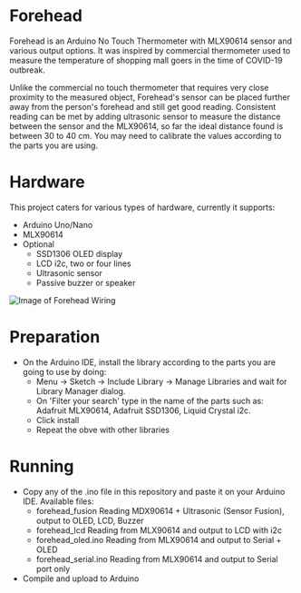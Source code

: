 # Forehead
Forehead is an Arduino No Touch Thermometer with MLX90614 sensor and various output options.
It was inspired by commercial thermometer used to measure the temperature of shopping mall goers in the time of COVID-19 outbreak.

Unlike the commercial no touch thermometer that requires very close proximity to the measured object, Forehead's sensor can be placed further away from the person's forehead and still get good reading. Consistent reading can be met by adding ultrasonic sensor to measure the distance between the sensor and the MLX90614, so far the ideal distance found is between 30 to 40 cm. You may need to calibrate the values according to the parts you are using.

# Hardware
This project caters for various types of hardware, currently it supports:
- Arduino Uno/Nano
- MLX90614
- Optional
  - SSD1306 OLED display
  - LCD i2c, two or four lines
  - Ultrasonic sensor
  - Passive buzzer or speaker
  
  
![Image of Forehead Wiring](https://github.com/judhi/forehead/blob/master/img/forehead-wiring.png)

# Preparation
- On the Arduino IDE, install the library according to the parts you are going to use by doing:
  - Menu -> Sketch -> Include Library -> Manage Libraries and wait for Library Manager dialog.
  - On 'Filter your search' type in the name of the parts such as: Adafruit MLX90614, Adafruit SSD1306, Liquid Crystal i2c.
  - Click install
  - Repeat the obve with other libraries
  
# Running
- Copy any of the .ino file in this repository and paste it on your Arduino IDE.
  Available files:
  - forehead_fusion	Reading MDX90614 + Ultrasonic (Sensor Fusion), output to OLED, LCD, Buzzer	
  - forehead_lcd	Reading from MLX90614 and output to LCD with i2c	
  - forehead_oled.ino	Reading from MLX90614 and output to Serial + OLED	
  - forehead_serial.ino  Reading from MLX90614 and output to Serial port only
- Compile and upload to Arduino
